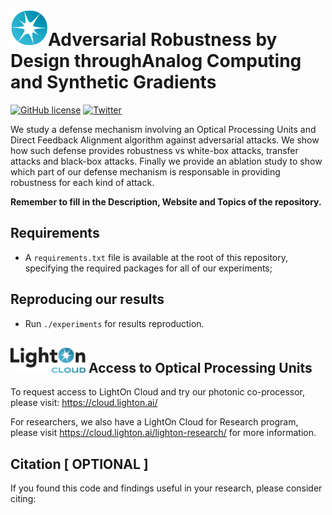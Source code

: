 # <img src="_static/lighton_small.png" width=60/>Adversarial Robustness by Design throughAnalog Computing and Synthetic Gradients

[![GitHub license](https://img.shields.io/badge/license-MIT-blue.svg)](LICENSE)  [![Twitter](https://img.shields.io/twitter/follow/LightOnIO?style=social)](https://twitter.com/LightOnIO)

We study a defense mechanism involving an Optical Processing Units and Direct Feedback Alignment algorithm against adversarial attacks. We show how such defense provides robustness vs white-box attacks, transfer attacks and black-box attacks. Finally we provide an ablation study to show which part of our defense mechanism is responsable in providing robustness for each kind of attack. 

**Remember to fill in the Description, Website and Topics of the repository.**

## Requirements

- A `requirements.txt` file is available at the root of this repository, specifying the required packages for all of our experiments; 

## Reproducing our results

- Run `./experiments` for results reproduction. 

## <img src="_static/lighton_cloud_small.png" width=120/> Access to Optical Processing Units

To request access to LightOn Cloud and try our photonic co-processor, please visit: https://cloud.lighton.ai/

For researchers, we also have a LightOn Cloud for Research program, please visit https://cloud.lighton.ai/lighton-research/ for more information.

## Citation \[ OPTIONAL \]

If you found this code and findings useful in your research, please consider citing:
<Bibtex for citation>
  
